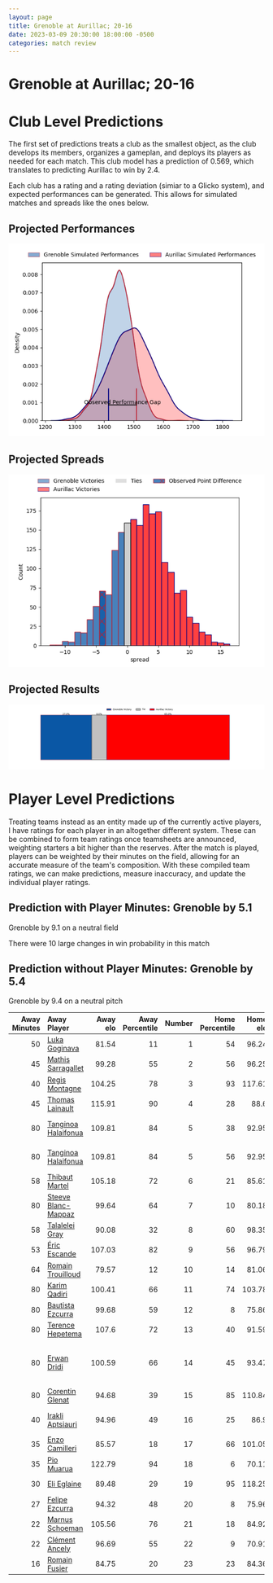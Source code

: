 ```yaml
---  
layout: page  
title: Grenoble at Aurillac; 20-16  
date: 2023-03-09 20:30:00 18:00:00 -0500  
categories: match review  
---
```

# Grenoble at Aurillac; 20-16

# Club Level Predictions


The first set of predictions treats a club as the smallest object, as the club develops its members, organizes a gameplan, and deploys its players as needed for each match. This club model has a prediction of 0.569, which translates to predicting Aurillac to win by 2.4.

Each club has a rating and a rating deviation (simiar to a Glicko system), and expected performances can be generated. This allows for simulated matches and spreads like the ones below.
## Projected Performances


![Projected Performances](plots/performances_2023-03-09-Aurillac-Grenoble.png)
## Projected Spreads


![Projected Spreads](plots/spreads_2023-03-09-Aurillac-Grenoble.png)
## Projected Results


![Projected Results](plots/resultbar_2023-03-09-Aurillac-Grenoble.png)
# Player Level Predictions


Treating teams instead as an entity made up of the currently active players, I have ratings for each player in an altogether different system. These can be combined to form team ratings once teamsheets are announced, weighting starters a bit higher than the reserves. After the match is played, players can be weighted by their minutes on the field, allowing for an accurate measure of the team's composition. With these compiled team ratings, we can make predictions, measure inaccuracy, and update the individual player ratings.
## Prediction with Player Minutes: Grenoble by 5.1


Grenoble by 9.1 on a neutral field

There were 10 large changes in win probability in this match
## Prediction without Player Minutes: Grenoble by 5.4


Grenoble by 9.4 on a neutral pitch



|   Away Minutes | Away Player                                                           |   Away elo |   Away Percentile |   Number |   Home Percentile |   Home elo | Home Player                                                                                           |   Home Minutes |
|---------------:|:----------------------------------------------------------------------|-----------:|------------------:|---------:|------------------:|-----------:|:------------------------------------------------------------------------------------------------------|---------------:|
|             50 | [Luka Goginava](..//playerfiles//LukaGoginava_cleaned.md)             |      81.54 |                11 |        1 |                54 |      96.24 | [Robert Rodgers](..//playerfiles//RobertRodgers_cleaned.md)                                           |             55 |
|             45 | [Mathis Sarragallet](..//playerfiles//MathisSarragallet_cleaned.md)   |      99.28 |                55 |        2 |                56 |      96.25 | [Adrian Smith](..//playerfiles//AdrianSmith_cleaned.md)                                               |             63 |
|             40 | [Regis Montagne](..//playerfiles//RegisMontagne_cleaned.md)           |     104.25 |                78 |        3 |                93 |     117.61 | [Giorgi Kartvelishvili](..//playerfiles//GiorgiKartvelishvili_cleaned.md)                             |             65 |
|             45 | [Thomas Lainault](..//playerfiles//ThomasLainault_cleaned.md)         |     115.91 |                90 |        4 |                28 |      88.6  | [Martial Rolland](..//playerfiles//MartialRolland_cleaned.md)                                         |             71 |
|             80 | [Tanginoa Halaifonua](..//playerfiles//TanginoaHalaifonua_cleaned.md) |     109.81 |                84 |        5 |                38 |      92.95 | [Jean-Baptiste Singer](..//playerfiles//Jean-BaptisteSinger_cleaned.md)                               |             80 |
|             80 | [Tanginoa Halaifonua](..//playerfiles//TanginoaHalaifonua_cleaned.md) |     109.81 |                84 |        5 |                56 |      92.95 | [Jean-Baptiste Singer](..//playerfiles//Jean-BaptisteSinger_cleaned.md)                               |             80 |
|             58 | [Thibaut Martel](..//playerfiles//ThibautMartel_cleaned.md)           |     105.18 |                72 |        6 |                21 |      85.61 | [Eoghan Masterson](..//playerfiles//EoghanMasterson_cleaned.md)                                       |             80 |
|             80 | [Steeve Blanc-Mappaz](..//playerfiles//SteeveBlanc-Mappaz_cleaned.md) |      99.64 |                64 |        7 |                10 |      80.18 | [Théo Cambon](..//playerfiles//ThéoCambon_cleaned.md)                                                 |             59 |
|             58 | [Talalelei Gray](..//playerfiles//TalaleleiGray_cleaned.md)           |      90.08 |                32 |        8 |                60 |      98.35 | [Didier Tison](..//playerfiles//DidierTison_cleaned.md)                                               |             65 |
|             53 | [Éric Escande](..//playerfiles//ÉricEscande_cleaned.md)               |     107.03 |                82 |        9 |                56 |      96.79 | [David Delarue](..//playerfiles//DavidDelarue_cleaned.md)                                             |             63 |
|             64 | [Romain Trouilloud](..//playerfiles//RomainTrouilloud_cleaned.md)     |      79.57 |                12 |       10 |                14 |      81.06 | [Antoine Aucagne](..//playerfiles//AntoineAucagne_cleaned.md)                                         |             65 |
|             80 | [Karim Qadiri](..//playerfiles//KarimQadiri_cleaned.md)               |     100.41 |                66 |       11 |                74 |     103.78 | [Elijah Niko](..//playerfiles//ElijahNiko_cleaned.md)                                                 |             80 |
|             80 | [Bautista Ezcurra](..//playerfiles//BautistaEzcurra_cleaned.md)       |      99.68 |                59 |       12 |                 8 |      75.86 | [Christa Powell](..//playerfiles//ChristaPowell_cleaned.md)                                           |             80 |
|             80 | [Terence Hepetema](..//playerfiles//TerenceHepetema_cleaned.md)       |     107.6  |                72 |       13 |                40 |      91.59 | [Jimmy Yobo](..//playerfiles//JimmyYobo_cleaned.md)                                                   |             80 |
|             80 | [Erwan Dridi](..//playerfiles//ErwanDridi_cleaned.md)                 |     100.59 |                66 |       14 |                45 |      93.47 | [Adriaan Jocobus van der Berg Coertzen](..//playerfiles//AdriaanJocobusvanderBergCoertzen_cleaned.md) |             80 |
|             80 | [Corentin Glenat](..//playerfiles//CorentinGlenat_cleaned.md)         |      94.68 |                39 |       15 |                85 |     110.84 | [Marc Palmier](..//playerfiles//MarcPalmier_cleaned.md)                                               |             80 |
|             40 | [Irakli Aptsiauri](..//playerfiles//IrakliAptsiauri_cleaned.md)       |      94.96 |                49 |       16 |                25 |      86.9  | [Jean-Jacques Gymael](..//playerfiles//Jean-JacquesGymael_cleaned.md)                                 |             25 |
|             35 | [Enzo Camilleri](..//playerfiles//EnzoCamilleri_cleaned.md)           |      85.57 |                18 |       17 |                66 |     101.05 | [Yann Tivoli](..//playerfiles//YannTivoli_cleaned.md)                                                 |             21 |
|             35 | [Pio Muarua](..//playerfiles//PioMuarua_cleaned.md)                   |     122.79 |                94 |       18 |                 6 |      70.11 | [Hugo Bouyssou](..//playerfiles//HugoBouyssou_cleaned.md)                                             |             17 |
|             30 | [Eli Eglaine](..//playerfiles//EliEglaine_cleaned.md)                 |      89.48 |                29 |       19 |                95 |     118.25 | [Luka Nioradze](..//playerfiles//LukaNioradze_cleaned.md)                                             |             17 |
|             27 | [Felipe Ezcurra](..//playerfiles//FelipeEzcurra_cleaned.md)           |      94.32 |                48 |       20 |                 8 |      75.96 | [Latuka Maituku](..//playerfiles//LatukaMaituku_cleaned.md)                                           |             15 |
|             22 | [Marnus Schoeman](..//playerfiles//MarnusSchoeman_cleaned.md)         |     105.56 |                76 |       21 |                18 |      84.92 | [Tim Daniel-Meissen](..//playerfiles//TimDaniel-Meissen_cleaned.md)                                   |             15 |
|             22 | [Clément Ancely](..//playerfiles//ClémentAncely_cleaned.md)           |      96.69 |                55 |       22 |                 9 |      70.91 | [Anderson Neisen](..//playerfiles//AndersonNeisen_cleaned.md)                                         |             15 |
|             16 | [Romain Fusier](..//playerfiles//RomainFusier_cleaned.md)             |      84.75 |                20 |       23 |                23 |      84.36 | [Mosa'ati Moala](..//playerfiles//Mosa'atiMoala_cleaned.md)                                           |              9 |

